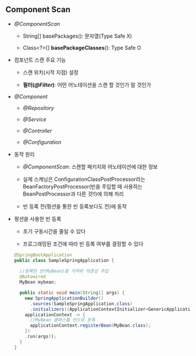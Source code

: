 ## Component Scan
- *@ComponentScan*
 
  - String[] basePackages(): 문자열(Type Safe X)
  
  - Class<?>[] **basePackageClasses**(): Type Safe O
  
- 컴포넌트 스캔 주요 기능

  - 스캔 위치(시작 지점) 설정
  
  - **필터(*@Filter*)**: 어떤 어노테이션을 스캔 할 것인가 말 것인가
  
- *@Component*

  - *@Repository*

  - *@Service*
  
  - *@Controller*
  
  - *@Configuration*
  
- 동작 원리

  - *@ComponentScan*: 스캔할 패키지와 어노테이션에 대한 정보
  
  - 실제 스캐닝은 ConfigurationClassPostProcessor라는 BeanFactoryPostProcessor(빈을 주입할 때 사용하는 BeanPostProcessor과 다른 것!!)에 의해 처리
  
  - 빈 등록 전(펑션을 통한 빈 등록보다도 전)에 동작
  
- 펑션을 사용한 빈 등록
  
  - 초기 구동시간을 줄일 수 있다
  
  - 프로그래밍된 조건에 따라 빈 등록 여부를 결정할 수 있다
  
  ```java
  @SpringBootApplication
  public class SampleSpringApplication {
    
    //등록된 빈(MyBean)을 가져와 의존성 주입
    @Autowired
    MyBean mybean;
  
    public static void main(String[] args) {
      new SpringApplicationBuilder()
        .sources(SampleSpringApplication.class)
        .initializers((ApplicationContextInitializer<GenericApplicationContext>)
      applicationContext -> {
        //MyBean 클래스를 빈으로 등록
        applicationContext.registerBean(MyBean.class);
      })
      .run(args));
    }
  }
  ```
